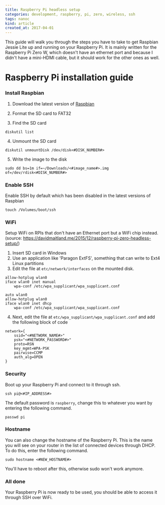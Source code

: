 ```yaml
---
title: Raspberry Pi headless setup
categories: development, raspberry, pi, zero, wireless, ssh
tags: nanoc
kind: article
created_at: 2017-04-01
---
```


<!-- preview_start -->

This guide will walk you through the steps you have to take to get Raspbian Jessie
Lite up and running on your Raspberry Pi. It is mainly written for the Raspberry
Pi Zero W, which doesn't have an ethernet port and because I didn't have a mini-HDMI
cable, but it should work for the other ones as well.

<!-- preview_end -->

# Raspberry Pi installation guide

### Install Raspbian

1. Download the latest version of [Raspbian](https://www.raspberrypi.org/downloads/raspbian/ "Raspbian")

2. Format the SD card to FAT32

3. Find the SD card
```
diskutil list
```

4. Unmount the SD card
```
diskutil unmountDisk /dev/disk<#DISK_NUMBER#>
```

5. Write the image to the disk
```
sudo dd bs=1m if=~/Downloads/<#image_name#>.img of=/dev/rdisk<#DISK_NUMBER#>
```

### Enable SSH
Enable SSH by default which has been disabled in the latest versions of Raspbian
```
touch /Volumes/boot/ssh
```

### WiFi
Setup WiFi on RPIs that don't have an Ethernet port but a WiFi chip instead. (source: https://davidmaitland.me/2015/12/raspberry-pi-zero-headless-setup/)
1. Insert SD card in Windows
2. Use an application like 'Paragon ExtFS', something that can write to Ext4 Linux partitions
3. Edit the file at `etc/network/interfaces` on the mounted disk.
```
allow-hotplug wlan0
iface wlan0 inet manual
    wpa-conf /etc/wpa_supplicant/wpa_supplicant.conf
```
```
auto wlan0
allow-hotplug wlan0
iface wlan0 inet dhcp
    wpa-conf /etc/wpa_supplicant/wpa_supplicant.conf
```
4. Next, edit the file at `etc/wpa_supplicant/wpa_supplicant.conf` and add the following block of code
```
network={
	ssid="<#NETWORK_NAME#>"
	psk="<#NETWORK_PASSWORD#>"
	proto=RSN
	key_mgmt=WPA-PSK
	pairwise=CCMP
	auth_alg=OPEN
}
```

### Security
Boot up your Raspberry Pi and connect to it through ssh.
```
ssh pi@<#IP_ADDRESS#>
```
The default password is `raspberry`, change this to whatever you want by entering the following command.
```
passwd pi
```

### Hostname
You can also change the hostname of the Raspberry Pi. This is the name you will see on your router in the list of connected devices through DHCP. To do this, enter the following command.
```
sudo hostname <#NEW_HOSTNAME#>
```
You'll have to reboot after this, otherwise sudo won't work anymore.

### All done
Your Raspberry Pi is now ready to be used, you should be able to access it through SSH over WiFi.
